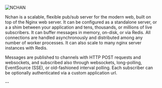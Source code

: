 ![NCHAN](https://raw.githubusercontent.com/slact/nchan/master/nchan_logo.png)

Nchan is a scalable, flexible pub/sub server for the modern web, built on top of the Nginx web server. It can be configured as a standalone server, or a a shim between your application and tens, thousands, or millions of live subscribers. It can buffer messages in memory, on-disk, or via Redis. All connections are handled asynchronously and distributed among any number of worker processes. It can also scale to many nginx server instances with Redis.

Messages are published to channels with HTTP POST requests and websockets, and subscribed also through websockets, long-polling, EventSource (SSE), or old-fashioned interval polling. Each subscriber can be optionally authenticated via a custom application url. 

--


